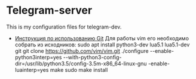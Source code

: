 # Telegram-server
This is my configuration files for telegram-dev.
* [Инструкция по использованию Git](http://cluster.krc.karelia.ru/doc/rukovodstvo_GIT.pdf)
Для работы vim его необходимо собрать из исходников:
sudo apt install python3-dev lua5.1 lua5.1-dev git
git clone https://github.com/vim/vim.git
./configure --enable-python3interp=yes --with-python3-config-dir=/usr/lib/python3.5/config-3.5m-x86_64-linux-gnu -enable-luainterp=yes
make
sudo make install
